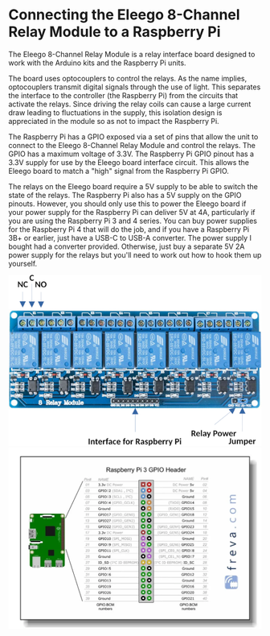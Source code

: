 # Connecting the Eleego 8-Channel Relay Module to a Raspberry Pi

The Eleego 8-Channel Relay Module is a relay interface board designed to work with the Arduino kits and the Raspberry Pi units.

The board uses optocouplers to control the relays. As the name implies, optocouplers transmit digital signals through the use of light. This separates the interface to the controller (the Raspberry Pi) from the circuits that activate the relays. Since driving the relay coils can cause a large current draw leading to fluctuations in the supply, this isolation design is appreciated in the module so as not to impact the Raspberry Pi.

The Raspberry Pi has a GPIO exposed via a set of pins that allow the unit to connect to the Eleego 8-Channel Relay Module and control the relays. The GPIO has a maximum voltage of 3.3V. The Raspberry Pi GPIO pinout has a 3.3V supply for use by the Eleego board interface circuit. This allows the Eleego board to match a "high" signal from the Raspberry Pi GPIO.

The relays on the Eleego board require a 5V supply to be able to switch the state of the relays. The Raspberry Pi also has a 5V supply on the GPIO pinouts. However, you should only use this to power the Eleego board if your power supply for the Raspberry Pi can deliver 5V at 4A, particularly if you are using the Raspberry Pi 3 and 4 series. You can buy power supplies for the Raspberry Pi 4 that will do the job, and if you have a Raspberry Pi 3B+ or earlier, just have a USB-C to USB-A converter. The power supply I bought had a converter provided. Otherwise, just buy a separate 5V 2A power supply for the relays but you'll need to work out how to hook them up yourself.

![alt text](https://raw.githubusercontent.com/BandedHawk/eleego-and-raspberry-pi/master/images/8-channel-relay.png "Eleego 8-Channel Relay Board View")
![alt text](https://raw.githubusercontent.com/BandedHawk/eleego-and-raspberry-pi/master/images/RPI3_GPIO_card.png "Raspberry Pi 3B+ GPIO Pin Mapping - c/o freva.com")
